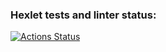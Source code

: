 ### Hexlet tests and linter status:
[![Actions Status](https://github.com/Alaska90/frontend-project-lvl2/workflows/hexlet-check/badge.svg)](https://github.com/Alaska90/frontend-project-lvl2/actions)